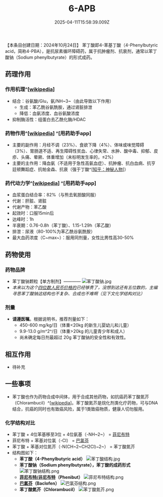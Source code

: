 ﻿---
title: 6-APB
description: 
published: true
date: 2025-04-11T15:58:39.009Z
tags: 
editor: markdown
dateCreated: 2025-04-11T15:58:34.573Z
---

【本条目创建日期：2024年10月24日】
苯丁酸即4-苯基丁酸（4-Phenylbutyric acid，简称4-PBA），是抗尿素循环障碍药，属于抗肿瘤剂、抗衰剂，通常以苯丁酸钠（Sodium phenylbutyrate）的形式成药。
## 药理作用
### 作用机理^[[wikipedia](https://en.wikipedia.org/wiki/Sodium_phenylbutyrate)]
- 结合：谷氨酸/Glu，氨/NH~3~（由此导致以下作用）
  - 生成：苯乙酰谷氨酰胺，通过肾脏排泄
  - 降低：血氨浓度、血谷氨酸浓度
- 抑制酶活性：组蛋白去乙酰化酶/HDAC
### 药物作用^[[wikipedia](https://en.wikipedia.org/wiki/Sodium_phenylbutyrate)] ^[用药助手app]
- 主要的副作用：月经不调（23%）、食欲下降（4%）、体味或味觉障碍（3%）、胃肠道不适、再生障碍性贫血、心律失常、水肿、酸中毒、抑郁、皮疹、头痛、晕厥、体重增加（未标明发生率的，≤2%）
- 主要的主作用：降血氨（不适用于急性高氨血症）、抗肿瘤、抗白血病、抗亨廷顿舞蹈症、抗帕金森、抗衰（强于丁酸^[[知乎：神秘人物](https://www.zhihu.com/question/529937596/answer/2458130467)]）
### 药代动力学^[[wikipedia](https://en.wikipedia.org/wiki/Sodium_phenylbutyrate)] ^[用药助手app]
- 血浆蛋白结合率：82%（与熊去氧胆酸同服）
- 代谢：肝脏、肾脏
- 代谢产物：苯乙酸
- 起效时：口服15min后
- 达峰时：1h
- 半衰期：0.76-0.8h（苯丁酸）、1.15-1.29h（苯乙酸）
- 排泄：尿液（80-100%为苯乙酰谷氨酰胺）
- 最大血药浓度（C~max~）：服用同剂量，女性比男性高30-50%
## 药物使用
### 药物品牌
- 苯丁酸钠颗粒【单方制剂】————
![苯丁酸钠.jpg](/imgs/苯丁酸钠.jpg)
- *本来以为这个[四位数人民币价格的](/drug/沙芬酰胺)已经够贵了，没想到这还有五位数的，主编寻思苯丁酸钠这结构也不复杂、合成也不难啊（见下文化学结构对比）*
### 剂量
- **请遵医嘱**。根据说明书，推荐剂量如下：
  - 450-600 mg/kg/日（体重<20kg 的新生儿婴幼儿和儿童）
  - 9.9-13.0 g/m^2^/日（体重>20kg 的儿童青少年和成人）
  - 尚未确定每日剂最超过 20g 苯丁酸钠的安全性和有效性。
## 相互作用
- 待补充
## 一些事项
- 苯丁酸也作为药物合成中间体，用于合成其他药物，如抗癌药苯丁酸氮芥（Chlorambucil）^[[wikipedia](https://en.wikipedia.org/wiki/Chlorambucil)]。苯丁酸氮芥是烷化剂类化疗药物，可与DNA结合，抗癌的同时也有致癌风险，属于1类致癌物质，健康人切勿服用。
### 化学结构对比
- 苯丁酸 + 4位苯基移至3位 + 4位氨基（-NH~2~） = [菲尼布特](/drug/Phenibut)
- 菲尼布特 + 苯基对位氯（-Cl） = [巴氯芬](/drug/BCF)
- 苯丁酸 + 苯基对位氮芥（-N(CH~2~CH2Cl)~2~） = 苯丁酸氮芥
- 结构图如下：
  - **苯丁酸（4-Phenylbutyric acid）** ![苯丁酸结构.jpg](/imgs/苯丁酸结构.jpg)
  - **苯丁酸钠（Sodium phenylbutyrate），苯丁酸的成药形式** ![苯丁酸钠结构.png](/imgs/苯丁酸钠结构.png)
  - **[菲尼布特/非尼布特](/drug/Phenibut)（Phenibut）** ![菲尼布特结构.png](/imgs/菲尼布特结构.png)
  - **[巴氯芬](/drug/BCF)（Baclofen）** ![巴氯芬结构.png](/imgs/巴氯芬结构.png)
  - **苯丁酸氮芥（Chlorambucil）** ![苯丁酸氮芥.png](/imgs/苯丁酸氮芥.png)
